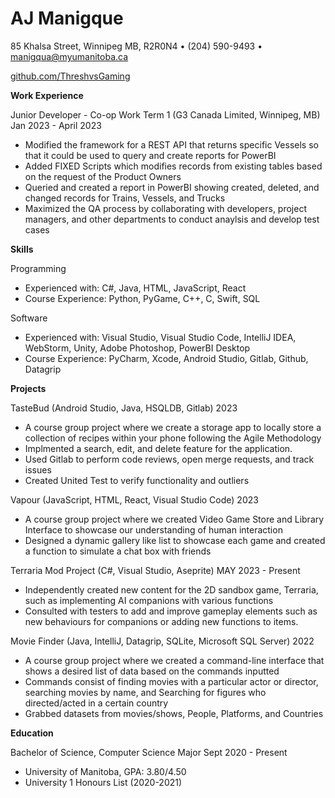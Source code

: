 AJ Manigque
===========

85 Khalsa Street, Winnipeg MB, R2R0N4 • (204) 590-9493 • manigqua@myumanitoba.ca

[github.com/ThreshvsGaming](https://github.com/ThreshvsGaming)

**Work Experience**

Junior Developer - Co-op Work Term 1 (G3 Canada Limited, Winnipeg, MB) Jan 2023 - April 2023

*   Modified the framework for a REST API that returns specific Vessels so that it could be used to query and create reports for PowerBI
*   Added FIXED Scripts which modifies records from existing tables based on the request of the Product Owners
*   Queried and created a report in PowerBI showing created, deleted, and changed records for Trains, Vessels, and Trucks
*   Maximized the QA process by collaborating with developers, project managers, and other departments to conduct anaylsis and develop test cases

**Skills**

Programming

*   Experienced with: C#, Java, HTML, JavaScript, React
*   Course Experience: Python, PyGame, C++, C, Swift, SQL

Software

*   Experienced with: Visual Studio, Visual Studio Code, IntelliJ IDEA, WebStorm, Unity, Adobe Photoshop, PowerBI Desktop
*   Course Experience: PyCharm, Xcode, Android Studio, Gitlab, Github, Datagrip

**Projects**

TasteBud (Android Studio, Java, HSQLDB, Gitlab) 2023

*   A course group project where we create a storage app to locally store a collection of recipes within your phone following the Agile Methodology
*   Implmented a search, edit, and delete feature for the application.
*   Used Gitlab to perform code reviews, open merge requests, and track issues
*   Created United Test to verify functionality and outliers

Vapour (JavaScript, HTML, React, Visual Studio Code) 2023

*   A course group project where we created Video Game Store and Library Interface to showcase our understanding of human interaction
*   Designed a dynamic gallery like list to showcase each game and created a function to simulate a chat box with friends

Terraria Mod Project (C#, Visual Studio, Aseprite) MAY 2023 - Present

*   Independently created new content for the 2D sandbox game, Terraria, such as implementing AI companions with various functions
*   Consulted with testers to add and improve gameplay elements such as new behaviours for companions or adding new functions to items.

Movie Finder (Java, IntelliJ, Datagrip, SQLite, Microsoft SQL Server) 2022

*   A course group project where we created a command-line interface that shows a desired list of data based on the commands inputted
*   Commands consist of finding movies with a particular actor or director, searching movies by name, and Searching for figures who directed/acted in a certain country
*   Grabbed datasets from movies/shows, People, Platforms, and Countries

**Education**

Bachelor of Science, Computer Science Major Sept 2020 - Present

*   University of Manitoba, GPA: 3.80/4.50
*   University 1 Honours List (2020-2021)
